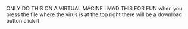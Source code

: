 ONLY DO THIS ON A VIRTUAL MACINE I MAD THIS FOR FUN
when you press the file where the virus is at the top right there will be a download button click it
